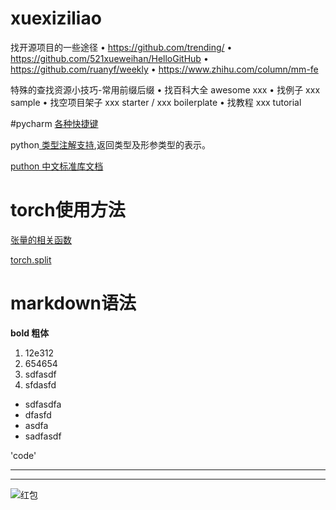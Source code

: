 # xuexiziliao


找开源项目的一些途径
• https://github.com/trending/
• https://github.com/521xueweihan/HelloGitHub
• https://github.com/ruanyf/weekly
• https://www.zhihu.com/column/mm-fe

特殊的查找资源小技巧-常用前缀后缀 
• 找百科大全 awesome xxx
• 找例子 xxx sample
• 找空项目架子 xxx starter / xxx boilerplate 
• 找教程  xxx tutorial



#pycharm [各种快捷键](https://cloud.tencent.com/developer/article/1739012)


python[ 类型注解支持](https://docs.python.org/zh-cn/3/library/typing.html),返回类型及形参类型的表示。


[puthon 中文标准库文档](https://docs.python.org/zh-cn/3/library/index.html)


#  torch使用方法
[张量的相关函数](https://tingsongyu.github.io/PyTorch-Tutorial-2nd/chapter-2/2.4-method-tensor.html)<br>

[torch.split](https://pytorch.org/docs/stable/generated/torch.split.html)



# markdown语法
  **bold 粗体**
  1. 12e312
  2. 654654
  3. sdfasdf
  4. sfdasfd


 - sdfasdfa
 - dfasfd
 - asdfa
 - sadfasdf


'code'

---
---

![红包]([image](https://cn.bing.com/images/search?view=detailV2&ccid=8wfWOp%2b2&id=CC4D9ED671590FB085952D895CFD5B5BFD3AE0E4&thid=OIP.8wfWOp-284MwDMJwPhuLcgHaIA&mediaurl=https%3a%2f%2fimg.zcool.cn%2fcommunity%2f0198a457e4ce070000012e7eea629c.jpg%401280w_1l_2o_100sh.jpg&cdnurl=https%3a%2f%2fts1.cn.mm.bing.net%2fth%2fid%2fRC.f307d63a9fb6f383300cc2703e1b8b72%3frik%3d5OA6%252fVtb%252fVyJLQ%26pid%3dImgRaw%26r%3d0&exph=1216&expw=1125&q=%e7%ba%a2%e5%8c%85&simid=607993766989930258&FORM=IRPRST&ck=C0714062DB8FF0EFF59F09D0A914611B&selectedIndex=0&ajaxhist=0&ajaxserp=0).jpg)
